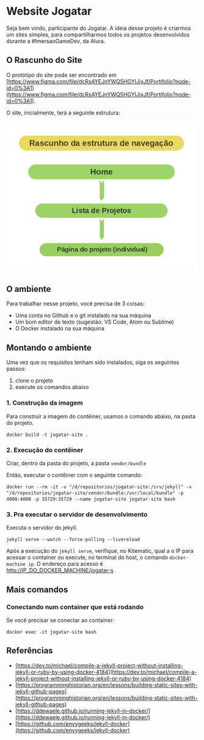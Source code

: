 # Website Jogatar

Seja bem vindo, participante do Jogatar. A ideia desse projeto é criarmos um sites simples, para compartilharmos todos os projetos desenvolvidos durante a #ImersaoGameDev, da Alura.

## O Rascunho do Site

O protótipo do site pode ser encontrado em [https://www.figma.com/file/dcRsAYEJnYWQ5HGYIJjxJf/Portifolio?node-id=0%3A1](https://www.figma.com/file/dcRsAYEJnYWQ5HGYIJjxJf/Portifolio?node-id=0%3A1).

O site, inicialmente, terá a seguinte estrutura:

![Estrutura do Site](https://github.com/Jogatar/jogatar-site/blob/master/assets/images/estrutura.jpg)

## O ambiente

Para trabalhar nesse projeto, você precisa de 3 coisas:

* Uma conta no Github e o git instalado na sua máquina
* Um bom editor de texto (sugestão: VS Code, Atom ou Sublime)
* O Docker instalado na sua máquina

## Montando o ambiente

Uma vez que os requisitos tenham sido instalados, siga os seguintes passos:

1. clone o projeto
2. execute os comandos abaixo

### 1. Construção da imagem

Para construir a imagem do contêiner, usamos o comando abaixo, na pasta do projeto.

```shell
docker build -t jogatar-site .
```

### 2. Execução do contêiner

Criar, dentro da pasta do projeto, a pasta `vendor/bundle`

Então, executar o contêiner com o seguinte comando:

```shell
docker run --rm -it -v "/d/repositorios/jogatar-site:/srv/jekyll" -v "/d/repositorios/jogatar-site/vendor/bundle:/usr/local/bundle" -p 4000:4000 -p 35729:35729 --name jogatar-site jogatar-site bash
```

### 3. Pra executar o servidor de desenvolvimento

Executa o servidor do jekyll.

```shell
jekyll serve --watch --force-polling --livereload
```

Após a execução do `jekyll serve`, verifique, no Kitematic, qual a o IP para acessar o container ou execute, no terminal do host, o comando `docker-machine ip`. O endereço para acesso é [http://IP_DO_DOCKER_MACHINE/jogatar-s]([http://IP_DO_DOCKER_MACHINE/jogatar-s])

## Mais comandos

### Conectando num container que está rodando

Se você precisar se conectar ao container:

```shell
docker exec -it jogatar-site bash
```

## Referências

* [https://dev.to/michael/compile-a-jekyll-project-without-installing-jekyll-or-ruby-by-using-docker-4184](https://dev.to/michael/compile-a-jekyll-project-without-installing-jekyll-or-ruby-by-using-docker-4184)
* [https://programminghistorian.org/en/lessons/building-static-sites-with-jekyll-github-pages](https://programminghistorian.org/en/lessons/building-static-sites-with-jekyll-github-pages)
* [https://ddewaele.github.io/running-jekyll-in-docker/](https://ddewaele.github.io/running-jekyll-in-docker/)
* [https://github.com/envygeeks/jekyll-docker](https://github.com/envygeeks/jekyll-docker)

